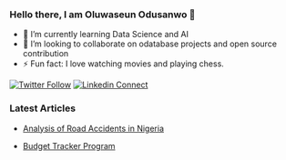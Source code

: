 ### Hello there, I am Oluwaseun Odusanwo 👋
- 🌱 I’m currently learning Data Science and AI
- 👯 I’m looking to collaborate on odatabase projects and open source contribution
- ⚡ Fun fact: I love watching movies and playing chess.

[![Twitter Follow](https://img.shields.io/twitter/follow/@Oluwaseun4Show?color=%231DA1F2&label=Follow%20%40@Oluwaseun4Show&logo=twitter&style=for-the-badge)](https://twitter.com/intent/follow?screen_name=@Oluwaseun4Show)
[![Linkedin Connect](https://img.shields.io/badge/linkedin-%230077B5.svg?&style=for-the-badge&logo=linkedin&logoColor=white)](https://www.linkedin.com/in/oluwaseun-odusanwo-/)
 
 
 
### Latest Articles
- [Analysis of Road Accidents in Nigeria](https://odusanwoseun.medium.com/nigeria-road-accident-analysis-ab8419217125)

- [Budget Tracker Program](https://odusanwoseun.medium.com/budget-tracker-program-7d445923ac1d)
 

<!--
**OluwaseunOdusanwo/OluwaseunOdusanwo** is a ✨ _special_ ✨ repository because its `README.md` (this file) appears on your GitHub profile.

Here are some ideas to get you started:

- 🔭 I’m currently working on ...
- 🌱 I’m currently learning ...
- 👯 I’m looking to collaborate on ...
- 🤔 I’m looking for help with ...
- 💬 Ask me about ...
- 📫 How to reach me: ...
- 😄 Pronouns: ...
- ⚡ Fun fact: ...
-->

